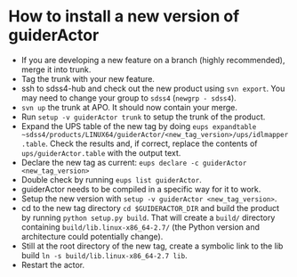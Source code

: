 # How to install a new version of guiderActor

- If you are developing a new feature on a branch (highly recommended), merge it into trunk.
- Tag the trunk with your new feature.
- ssh to sdss4-hub and check out the new product using `svn export`. You may need to change your group to `sdss4` (`newgrp - sdss4`).
- `svn up` the trunk at APO. It should now contain your merge.
- Run `setup -v guiderActor trunk` to setup the trunk of the product.
- Expand the UPS table of the new tag by doing `eups expandtable ~sdss4/products/LINUX64/guiderActor/<new_tag_version>/ups/idlmapper.table`. Check the results and, if correct, replace the contents of `ups/guiderActor.table` with the output text.
- Declare the new tag as current: `eups declare -c guiderActor <new_tag_version>`
- Double check by running `eups list guiderActor`.
- guiderActor needs to be compiled in a specific way for it to work.
 - Setup the new version with `setup -v guiderActor <new_tag_version>`.
 - cd to the new tag directory `cd $GUIDERACTOR_DIR` and build the product by running `python setup.py build`. That will create a `build/` directory containing `build/lib.linux-x86_64-2.7/` (the Python version and architecture could potentially change).
 - Still at the root directory of the new tag, create a symbolic link to the lib build `ln -s build/lib.linux-x86_64-2.7 lib`.
 - Restart the actor.

